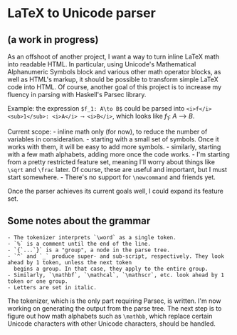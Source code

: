 # LaTeX to Unicode parser
## (a work in progress)

As an offshoot of another project, I want a way to turn inline LaTeX math into readable HTML. In particular, using
Unicode's Mathematical Alphanumeric Symbols block and various other math operator blocks, as well as HTML's markup,
it should be possible to transform simple LaTeX code into HTML. Of course, another goal of this project is to
increase my fluency in parsing with Haskell's Parsec library.

Example: the expression `$f_1: A\to B$` could be parsed into `<i>f</i><sub>1</sub>: <i>A</i> ⟶
<i>B</i>`, which looks like <i>f</i><sub>1</sub>: <i>A</i> ⟶ <i>B</i>.

Current scope:
	- inline math only (for now), to reduce the number of variables in consideration.
	- starting with a small set of symbols. Once it works with them, it will be easy to add more symbols.
	- similarly, starting with a few math alphabets, adding more once the code works.
	- I'm starting from a pretty restricted feature set, meaning I'll worry about things like `\sqrt` and `\frac`
	  later. Of course, these are useful and important, but I must start somewhere.
	- There's no support for `\newcommand` and friends yet.

Once the parser achieves its current goals well, I could expand its feature set.

## Some notes about the grammar

	- The tokenizer interprets `\word` as a single token.
	- `%` is a comment until the end of the line.
	- `{`...`}` is a "group", a node in the parse tree.
	- `^` and `_` produce super- and sub-script, respectively. They look ahead by 1 token, unless the next token
	  begins a group. In that case, they apply to the entire group.
	- Similarly, `\mathbf`, `\mathcal`, `\mathscr`, etc. look ahead by 1 token or one group.
	- Letters are set in italic.

The tokenizer, which is the only part requiring Parsec, is written. I'm now working on generating the output from
the parse tree. The next step is to figure out how math alphabets such as `\mathbb`, which replace certain Unicode
characters with other Unicode characters, should be handled.
